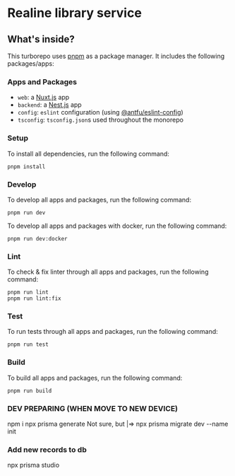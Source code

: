 # Realine library service

## What's inside?

This turborepo uses [pnpm](https://pnpm.io) as a package manager. It includes the following packages/apps:

### Apps and Packages

- `web`: a [Nuxt.js](https://nuxtjs.org) app
- `backend`: a [Nest.js](https://nestjs.com/) app
- `config`: `eslint` configuration (using [@antfu/eslint-config](https://github.com/antfu/eslint-config))
- `tsconfig`: `tsconfig.json`s used throughout the monorepo

### Setup

To install all dependencies, run the following command:

```
pnpm install
```

### Develop

To develop all apps and packages, run the following command:

```
pnpm run dev
```

To develop all apps and packages with docker, run the following command:

```
pnpm run dev:docker
```

### Lint

To check & fix linter through all apps and packages, run the following command:

```
pnpm run lint
pnpm run lint:fix
```

### Test

To run tests through all apps and packages, run the following command:

```
pnpm run test
```

### Build

To build all apps and packages, run the following command:

```
pnpm run build
```
### DEV PREPARING (WHEN MOVE TO NEW DEVICE)
npm i
npx prisma generate
Not sure, but |=> npx prisma migrate dev --name init

### Add new records to db
npx prisma studio
